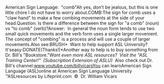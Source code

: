 American Sign Language:  "comb"Ah yes, don't be jealous, but 
this is one little chore I do not have to worry about.COMB:The sign for comb uses a "claw hand" to make a few combing movements at the side 
of your head.Question: Is there a difference between the sign for "a comb" (noun) vs "to 
comb" (verb)?Answer:  In general the noun form tends to use two small quick movements 
and the verb form uses a single larger movement. The concept of "combing" is a 
process and will use a couple of larger movements.Also 
see:BRUSH* 
Want to help support ASL University?  It'seasy:DONATE(Thanks!)*Another way to help is to buy something from Dr. Bill's "Bookstore."*Want even more ASL resources?  Visit the "ASL Training Center!"  (Subscription 
Extension of ASLU)*  Also check out Dr. Bill's channel:www.youtube.com/billvicarsYou can learnAmerican Sign Language (ASL)online at American Sign Language University ™ASLresources by Lifeprint.com  ©  Dr. William Vicars